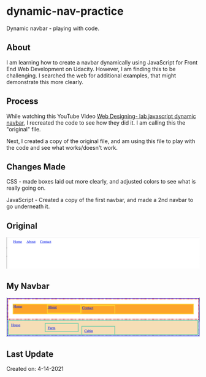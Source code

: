 # dynamic-nav-practice
Dynamic navbar - playing with code.

## About

I am learning how to create a navbar dynamically using JavaScript for Front End Web Development on Udacity. However, I am finding this to be challenging. I searched the web for additional examples, that might demonstrate this more clearly.

## Process

While watching this YouTube Video [Web Designing- lab javascript dynamic navbar](https://youtu.be/rSHJa1Mji_I), I recreated the code to see how they did it. I am calling this the "original" file.

Next, I created a copy of the original file, and am using this file to play with the code and see what works/doesn't work.

## Changes Made

CSS - made boxes laid out more clearly, and adjusted colors to see what is really going on.

JavaScript - Created a copy of the first navbar, and made a 2nd navbar to go underneath it.

## Original
![](original.png)

## My Navbar
![](mynavbar.png)

## Last Update

Created on: 4-14-2021